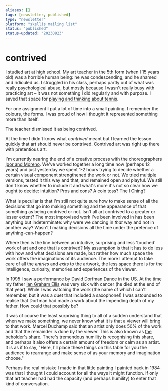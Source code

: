 ```yaml
---
aliases: []
tags: [newsletter, published]
type: "newsletter"
platform: "skellis mailing list"
status: "published"
status-updated: "20230823"
---
```


# contrived

I studied art at high school. My art teacher in the 5th form (when I 15 years old) was a horrible human being: he was condescending, and he shamed and ridiculed us. I struggled in his class, perhaps partly out of what was really psychological abuse, but mostly because I wasn't really busy with practicing art – it was not something I did regularly and with purpose. I saved that space for [playing and thinking about tennis](https://mailchi.mp/c9d358c3419f/making-tennis-something-different).

For one assignment I put a lot of time into a small painting. I remember the colours, the forms. I was proud of how I thought it represented something more than itself. 

The teacher dismissed it as being contrived. 

At the time I didn't know what _contrived_ meant but I learned the lesson quickly that art should never be contrived. Contrived art was right up there with pretentious art.

I'm currently nearing the end of a creative process with the choreographers [Igor and Moreno](https://igorandmoreno.com/). We've worked together a long time now (perhaps 12 years) and just yesterday we spent 1-2 hours trying to decide whether a certain visual component strengthened the work or not. We tried multiple versions, tested it this way and that, and remained open and playful. We still don't know whether to include it and what's more it's not so clear how we ought to decide: intuition? Pros and cons? A coin toss? The I Ching?

What is peculiar is that I'm still not quite sure how to make sense of all the decisions that go into making something and the appearance of that something as being contrived or not. Isn't all art contrived to a greater or lesser extent? The most improvised work I've been involved in has been anything but indeterminate: why were we dancing in _that_ way and not in another way? Wasn't I making decisions all the time under the pretence of anything-can-happen? 

Where then is the line between an intuitive, surprising and less 'touched' work of art and one that is contrived? My assumption is that it has to do less with how and what decisions are made, but rather how much space the work offers the imaginations of its audience. The more I attempt to take care of all the _entries_ and _exits_ to the artwork, the less space there is for the intelligence, curiosity, memories and experiences of the viewer.

In 1995 I saw a performance by David Dorfman Dance in the US. At the time my father [Ian Graham Ellis](https://www.skellis.net/blog/ige) was very sick with cancer (he died at the end of that year). While I was watching the work (the name of which I can't remember, but it was a duet that included a saxophone!) I was astounded to realise that Dorfman had made a work about the impending death of my father. How could that possibly be? 

It was of course the least surprising thing to all of a sudden understand that when we make something, we never know what it is that a viewer will bring to that work. Marcel Duchamp said that an artist only does 50% of the work and that the remainder is done by the viewer. This is also known as [the beholder's share](https://aeon.co/videos/on-the-beholders-share-how-past-experience-influences-our-perception-of-art). There's tremendous humility is recognising this share, and perhaps it also offers a certain amount of freedom or calm as an artist. It is as if to say, "Here, I'll place these things on this table for you the audience to rearrange and make sense of as your memory and imagination choose."

Perhaps the real mistake I made in that little painting I painted back in 1984 was that I thought I could account for all the ways it might function. If only that art teacher had had the capacity (and perhaps humility) to enter that kind of conversation. 